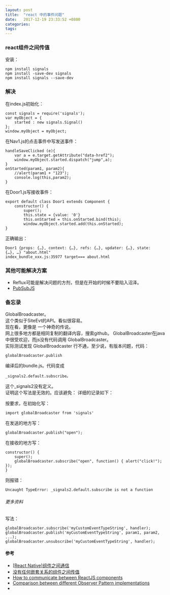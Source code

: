 ```yaml
---
layout: post
title:  "react 中的事件问题"
date:   2017-12-19 23:33:52 +0800
categories:  
tags: 
---
```


### react组件之间传值 ###
	
安装：

	npm install signals
	npm install -save-dev signals  
	npm install signals --save-dev 

### 解决 ###


在index.js初始化： 

	const signals = require('signals'); 
	var myObject = {
	    started : new signals.Signal()
	};
	window.myObject = myObject; 

在Nav1.js的点击事件中写发送事件： 
	
    handleSaveClicked (e){
        var a = e.target.getAttribute("data-href2"); 
        window.myObject.started.dispatch("jump",a);
    }
    onStarted(param1, param2){
        //alert(param1 + "123");
        console.log(this,param2);
    }
	
在Door1.js写接收事件：

	export default class Door1 extends Component {
	    constructor() {
	        super();
	        this.state = {value: '0'}
	        this.onStarted = this.onStarted.bind(this);
	        window.myObject.started.add(this.onStarted);
    }


正确输出：

	Door1 {props: {…}, context: {…}, refs: {…}, updater: {…}, state: {…}, …} "about.html"
	index_bundle_xxx.js:35977 target=== about.html 


### 其他可能解决方案 ###

* Reflux可能是解决问题的方剂，但是在开始的时候不要陷入沼泽。   
* [PubSubJS](https://github.com/mroderick/PubSubJS)

### 备忘录 ###
GlobalBroadcaster。   
这个类似于SiteEvt的API。看似很容易。    
现在看，更像是
一个神奇的传说。  
网上很多地方都是相同复制的翻译内容，搜索github。 GlobalBroadcaster在java中很受欢迎，而js没有代码调用 GlobalBroadcaster。  
实际测试发现 GlobalBroadcaster 行不通，至少说，有版本问题，代码：
	
	globalBroadcaster.publish

编译后的bundle.js。代码变成  

 	_signals2.default.subscribe。 

这个_signals2没有定义。   
证明这个写法是无效的。应该避免：
详细的记录如下：

按要求，在初始化写：

	import globalBroadcaster from 'signals'

在发送的地方写：
	
	globalBroadcaster.publish("open");

在接收的地方写：

    constructor() {
        super();
    	globalBroadcaster.subscribe("open", function() { alert("click!"); });
	}

则报错：

	Uncaught TypeError: _signals2.default.subscribe is not a function


###### 更多资料 ######
写法：

	globalBroadcaster.subscribe('myCustomEventTypeString', handler);
	globalBroadcaster.publish('myCustomEventTypeString', param1, param2, ...);
	globalBroadcaster.unsubscribe('myCustomEventTypeString', handler);


#### 参考 ####

* [[React Native]组件之间通信](http://www.jianshu.com/p/9b0d5a3d0518)
* [没有任何嵌套关系的组件之间传值](http://blog.csdn.net/limm33/article/details/50942863)
* [How to communicate between ReactJS components](https://www.ctheu.com/2015/02/12/how-to-communicate-between-react-components/)
* [Comparison between different Observer Pattern implementations](https://github.com/millermedeiros/js-signals/wiki/Comparison-between-different-Observer-Pattern-implementations)
* [](http://www.imooc.com/topic/reactnative?mc_marking=d3afbaad984272d451079d2a8d447738&mc_channel=bdqdkj)
